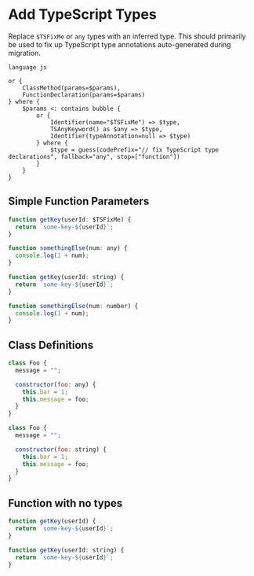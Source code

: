# Add TypeScript Types

Replace `$TSFixMe` or `any` types with an inferred type. This should primarily be used to fix up TypeScript type annotations auto-generated during migration.

<!-- **NOTE**: This file is not directly used yet. It's just here for reference.
Copy the actual pattern into ../workflows/js-to-ts.ts as well. -->

```grit
language js

or {
    ClassMethod(params=$params),
    FunctionDeclaration(params=$params)
} where {
    $params <: contains bubble {
        or {
            Identifier(name="$TSFixMe") => $type,
            TSAnyKeyword() as $any => $type,
            Identifier(typeAnnotation=null => $type)
        } where {
            $type = guess(codePrefix="// fix TypeScript type declarations", fallback="any", stop=["function"])
        }
    }
}
```

## Simple Function Parameters

```js
function getKey(userId: $TSFixMe) {
  return `some-key-${userId}`;
}

function somethingElse(num: any) {
  console.log(1 + num);
}
```

```js
function getKey(userId: string) {
  return `some-key-${userId}`;
}

function somethingElse(num: number) {
  console.log(1 + num);
}
```

## Class Definitions

```js
class Foo {
  message = "";

  constructor(foo: any) {
    this.bar = 1;
    this.message = foo;
  }
}
```

```js
class Foo {
  message = "";

  constructor(foo: string) {
    this.bar = 1;
    this.message = foo;
  }
}
```

## Function with no types

```js
function getKey(userId) {
  return `some-key-${userId}`;
}
```

```js
function getKey(userId: string) {
  return `some-key-${userId}`;
}
```
